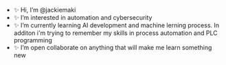 - ✨ Hi, I’m @jackiemaki
- ✨ I’m interested in automation and cybersecurity 
- ✨ I’m currently learning AI development and machine lerning process. In additon i'm trying to remember my skills in process automation and PLC programming
- ✨ I’m open collaborate on anything that will make me learn something new

<!---
jackiemaki/jackiemaki is a ✨ special ✨ repository because its `README.md` (this file) appears on your GitHub profile.
You can click the Preview link to take a look at your changes.
--->

